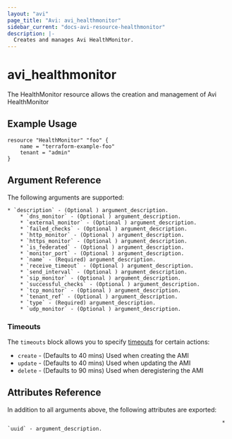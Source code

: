 ```yaml
---
layout: "avi"
page_title: "Avi: avi_healthmonitor"
sidebar_current: "docs-avi-resource-healthmonitor"
description: |-
  Creates and manages Avi HealthMonitor.
---
```


# avi_healthmonitor

The HealthMonitor resource allows the creation and management of Avi HealthMonitor

## Example Usage

```hcl
resource "HealthMonitor" "foo" {
    name = "terraform-example-foo"
    tenant = "admin"
}
```

## Argument Reference

The following arguments are supported:

    * `description` - (Optional ) argument_description.
        * `dns_monitor` - (Optional ) argument_description.
        * `external_monitor` - (Optional ) argument_description.
        * `failed_checks` - (Optional ) argument_description.
        * `http_monitor` - (Optional ) argument_description.
        * `https_monitor` - (Optional ) argument_description.
        * `is_federated` - (Optional ) argument_description.
        * `monitor_port` - (Optional ) argument_description.
        * `name` - (Required) argument_description.
        * `receive_timeout` - (Optional ) argument_description.
        * `send_interval` - (Optional ) argument_description.
        * `sip_monitor` - (Optional ) argument_description.
        * `successful_checks` - (Optional ) argument_description.
        * `tcp_monitor` - (Optional ) argument_description.
        * `tenant_ref` - (Optional ) argument_description.
        * `type` - (Required) argument_description.
        * `udp_monitor` - (Optional ) argument_description.
        
### Timeouts

The `timeouts` block allows you to specify [timeouts](https://www.terraform.io/docs/configuration/resources.html#timeouts) for certain actions:

* `create` - (Defaults to 40 mins) Used when creating the AMI
* `update` - (Defaults to 40 mins) Used when updating the AMI
* `delete` - (Defaults to 90 mins) Used when deregistering the AMI

## Attributes Reference

In addition to all arguments above, the following attributes are exported:

                                                                        * `uuid` - argument_description.
    

